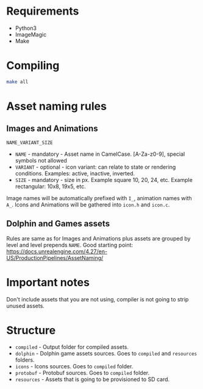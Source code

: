 # Requirements

- Python3
- ImageMagic
- Make

# Compiling

```bash
make all
```

# Asset naming rules

## Images and Animations

`NAME_VARIANT_SIZE`

- `NAME`    - mandatory - Asset name in CamelCase. [A-Za-z0-9], special symbols not allowed
- `VARIANT` - optional  - icon variant: can relate to state or rendering conditions. Examples: active, inactive, inverted.
- `SIZE`    - mandatory - size in px. Example square 10, 20, 24, etc. Example rectangular: 10x8, 19x5, etc.

Image names will be automatically prefixed with `I_`, animation names with `A_`.
Icons and Animations will be gathered into `icon.h` and `icon.c`.

## Dolphin and Games assets

Rules are same as for Images and Animations plus assets are grouped by level and level prepends `NAME`.
Good starting point: https://docs.unrealengine.com/4.27/en-US/ProductionPipelines/AssetNaming/

# Important notes

Don't include assets that you are not using, compiler is not going to strip unused assets.

# Structure

- `compiled`            - Output folder for compiled assets.
- `dolphin`             - Dolphin game assets sources. Goes to `compiled` and `resources` folders.
- `icons`               - Icons sources. Goes to `compiled` folder.
- `protobuf`            - Protobuf sources. Goes to `compiled` folder.
- `resources`           - Assets that is going to be provisioned to SD card.
